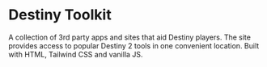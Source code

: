 # Destiny Toolkit

A collection of 3rd party apps and sites that aid Destiny players. The site provides access to popular Destiny 2 tools in one convenient location. Built with HTML, Tailwind CSS and vanilla JS.
